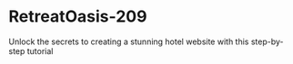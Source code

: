 # RetreatOasis-209
Unlock the secrets to creating a stunning hotel website with this step-by-step tutorial
